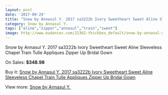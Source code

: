 ```yaml
---
layout: post
date: '2017-09-29'
title: "Snow by Annasul Y. 2017 sa3222b Ivory Sweetheart Sweet Aline Sleeveless Chapel Train Tulle Appliques Zipper Up Bridal Gown"
category: Snow by Annasul Y.
tags: ["aline","zipper","annasul","train","sweet"]
image: http://www.eudances.com/21362-thickbox_default/snow-by-annasul-y-2017-sa3222b-ivory-sweetheart-sweet-aline-sleeveless-chapel-train-tulle-appliques-zipper-up-bridal-gown.jpg
---
```

Snow by Annasul Y. 2017 sa3222b Ivory Sweetheart Sweet Aline Sleeveless Chapel Train Tulle Appliques Zipper Up Bridal Gown

On Sales: **$348.98**
<a href="https://www.eudances.com/en/snow-by-annasul-y-/6517-snow-by-annasul-y-2017-sa3222b-ivory-sweetheart-sweet-aline-sleeveless-chapel-train-tulle-appliques-zipper-up-bridal-gown.html"><amp-img layout="responsive" width="600" height="600" src="//www.eudances.com/21362-thickbox_default/snow-by-annasul-y-2017-sa3222b-ivory-sweetheart-sweet-aline-sleeveless-chapel-train-tulle-appliques-zipper-up-bridal-gown.jpg" alt="Snow by Annasul Y. 2017 sa3222b Ivory Sweetheart Sweet Aline Sleeveless Chapel Train Tulle Appliques Zipper Up Bridal Gown 0" /></a>
<a href="https://www.eudances.com/en/snow-by-annasul-y-/6517-snow-by-annasul-y-2017-sa3222b-ivory-sweetheart-sweet-aline-sleeveless-chapel-train-tulle-appliques-zipper-up-bridal-gown.html"><amp-img layout="responsive" width="600" height="600" src="//www.eudances.com/21364-thickbox_default/snow-by-annasul-y-2017-sa3222b-ivory-sweetheart-sweet-aline-sleeveless-chapel-train-tulle-appliques-zipper-up-bridal-gown.jpg" alt="Snow by Annasul Y. 2017 sa3222b Ivory Sweetheart Sweet Aline Sleeveless Chapel Train Tulle Appliques Zipper Up Bridal Gown 1" /></a>
<a href="https://www.eudances.com/en/snow-by-annasul-y-/6517-snow-by-annasul-y-2017-sa3222b-ivory-sweetheart-sweet-aline-sleeveless-chapel-train-tulle-appliques-zipper-up-bridal-gown.html"><amp-img layout="responsive" width="600" height="600" src="//www.eudances.com/21363-thickbox_default/snow-by-annasul-y-2017-sa3222b-ivory-sweetheart-sweet-aline-sleeveless-chapel-train-tulle-appliques-zipper-up-bridal-gown.jpg" alt="Snow by Annasul Y. 2017 sa3222b Ivory Sweetheart Sweet Aline Sleeveless Chapel Train Tulle Appliques Zipper Up Bridal Gown 2" /></a>

Buy it: [Snow by Annasul Y. 2017 sa3222b Ivory Sweetheart Sweet Aline Sleeveless Chapel Train Tulle Appliques Zipper Up Bridal Gown](https://www.eudances.com/en/snow-by-annasul-y-/6517-snow-by-annasul-y-2017-sa3222b-ivory-sweetheart-sweet-aline-sleeveless-chapel-train-tulle-appliques-zipper-up-bridal-gown.html "Snow by Annasul Y. 2017 sa3222b Ivory Sweetheart Sweet Aline Sleeveless Chapel Train Tulle Appliques Zipper Up Bridal Gown")

View more: [Snow by Annasul Y.](https://www.eudances.com/en/105-snow-by-annasul-y- "Snow by Annasul Y.")